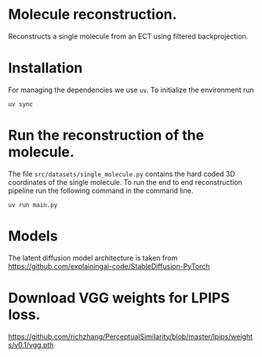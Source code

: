 # Molecule reconstruction. 

Reconstructs a single molecule from an ECT using filtered backprojection.


# Installation

For managing the dependencies we use `uv`. To initialize the environment run 

```shell
uv sync
```



# Run the reconstruction of the molecule. 

The file `src/datasets/single_molecule.py` contains the hard coded 3D coordinates of the single molecule. 
To run the end to end reconstruction pipeline run the following command in the command line. 

```shell
uv run main.py 
```

# Models 

The latent diffusion model architecture is taken from https://github.com/explainingai-code/StableDiffusion-PyTorch

# Download VGG weights for LPIPS loss.

https://github.com/richzhang/PerceptualSimilarity/blob/master/lpips/weights/v0.1/vgg.pth
